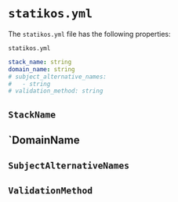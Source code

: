 # `statikos.yml`

The `statikos.yml` file has the following properties:

`statikos.yml`

```yaml
stack_name: string
domain_name: string
# subject_alternative_names:
#   - string
# validation_method: string
```

## `StackName`

## `DomainName

## `SubjectAlternativeNames`

## `ValidationMethod`
